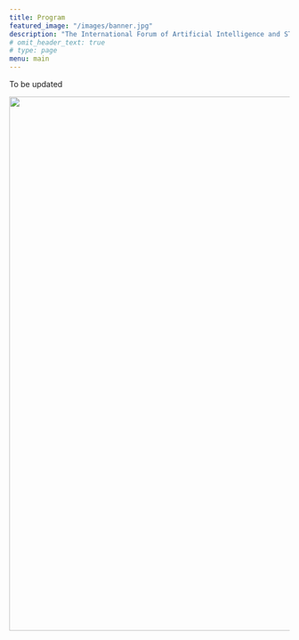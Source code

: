 ```yaml
---
title: Program
featured_image: "/images/banner.jpg"
description: "The International Forum of Artificial Intelligence and STEM Education Online"
# omit_header_text: true
# type: page
menu: main
---
```



To be updated

<img src="/images/program_en2.jpg" style="width: 60rem" />

